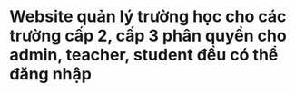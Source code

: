# Website quản lý trường học cho các trường cấp 2, cấp 3 phân quyền cho admin, teacher, student đều có thể đăng nhập
